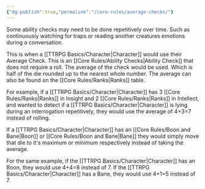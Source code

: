 ```yaml
---
{"dg-publish":true,"permalink":"/core-rules/average-checks/"}
---
```


Some ability checks may need to be done repetitively over time. Such as continuously watching for traps or reading another creatures emotions during a conversation.

This is when a [[TTRPG Basics/Character\|Character]] would use their Average Check. This is an [[Core Rules/Ability Checks\|Ability Check]] that does not require a roll. The average of the check would be used. Which is half of the die rounded up to the nearest whole number. The average can also be found on the [[Core Rules/Ranks\|Ranks]] table.

For example, if a [[TTRPG Basics/Character\|Character]] has 3 [[Core Rules/Ranks\|Ranks]] in Insight and 2 [[Core Rules/Ranks\|Ranks]] in Intellect, and wanted to detect if a [[TTRPG Basics/Character\|Character]] is lying during an interrogation repetitively, they would use the average of 4+3=7 instead of rolling.

If a [[TTRPG Basics/Character\|Character]] has an [[Core Rules/Boon and Bane\|Boon]] or [[Core Rules/Boon and Bane\|Bane]] they would simply move that die to it's maximum or minimum respectively instead of taking the average.

For the same example, if the [[TTRPG Basics/Character\|Character]] has an Boon, they would use 4+4=8 instead of 7. If the [[TTRPG Basics/Character\|Character]] has a Bane, they would use 4+1=5 instead of 7.
